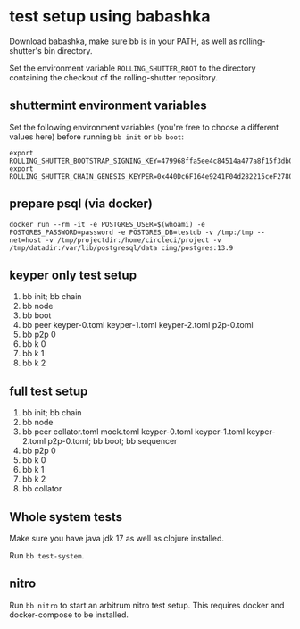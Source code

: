 # test setup using babashka

Download babashka, make sure bb is in your PATH, as well as rolling-shutter's
bin directory.

Set the environment variable `ROLLING_SHUTTER_ROOT` to the directory containing
the checkout of the rolling-shutter repository.

## shuttermint environment variables

Set the following environment variables (you're free to choose a different
values here) before running `bb init` or `bb boot`:

```
export ROLLING_SHUTTER_BOOTSTRAP_SIGNING_KEY=479968ffa5ee4c84514a477a8f15f3db0413964fd4c20b08a55fed9fed790fad
export ROLLING_SHUTTER_CHAIN_GENESIS_KEYPER=0x440Dc6F164e9241F04d282215ceF2780cd0B755e
```

## prepare psql (via docker)

```
docker run --rm -it -e POSTGRES_USER=$(whoami) -e POSTGRES_PASSWORD=password -e POSTGRES_DB=testdb -v /tmp:/tmp --net=host -v /tmp/projectdir:/home/circleci/project -v /tmp/datadir:/var/lib/postgresql/data cimg/postgres:13.9
```

## keyper only test setup

1. bb init; bb chain
2. bb node
3. bb boot
4. bb peer keyper-0.toml keyper-1.toml keyper-2.toml p2p-0.toml
5. bb p2p 0
6. bb k 0
7. bb k 1
8. bb k 2

## full test setup

1.  bb init; bb chain
2.  bb node
3.  bb peer collator.toml mock.toml keyper-0.toml keyper-1.toml keyper-2.toml
    p2p-0.toml; bb boot; bb sequencer
4.  bb p2p 0
5.  bb k 0
6.  bb k 1
7.  bb k 2
8.  bb collator

## Whole system tests

Make sure you have java jdk 17 as well as clojure installed.

Run `bb test-system`.

## nitro

Run `bb nitro` to start an arbitrum nitro test setup. This requires docker and
docker-compose to be installed.
